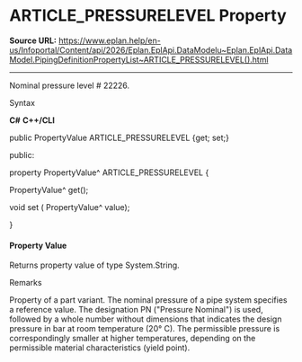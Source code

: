 # ARTICLE_PRESSURELEVEL Property

**Source URL:** https://www.eplan.help/en-us/Infoportal/Content/api/2026/Eplan.EplApi.DataModelu~Eplan.EplApi.DataModel.PipingDefinitionPropertyList~ARTICLE_PRESSURELEVEL().html

---

Nominal pressure level # 22226.

Syntax

**C#**
**C++/CLI**


public PropertyValue ARTICLE_PRESSURELEVEL {get; set;}

public:

property PropertyValue^ ARTICLE_PRESSURELEVEL {

   PropertyValue^ get();

   void set (    PropertyValue^ value);

}


#### Property Value

Returns property value of type System.String.

Remarks

Property of a part variant. The nominal pressure of a pipe system specifies a reference value. The designation PN ("Pressure Nominal") is used, followed by a whole number without dimensions that indicates the design pressure in bar at room temperature (20° C). The permissible pressure is correspondingly smaller at higher temperatures, depending on the permissible material characteristics (yield point).
